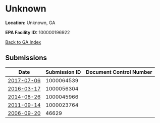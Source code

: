 # Unknown

**Location:** Unknown, GA

**EPA Facility ID:** 100000196922

[Back to GA Index](../../index.md)

## Submissions

| Date | Submission ID | Document Control Number |
|------|--------------|-------------------------|
| [2017-07-06](submissions/1000064539.md) | 1000064539 |  |
| [2016-03-17](submissions/1000056304.md) | 1000056304 |  |
| [2014-08-26](submissions/1000045966.md) | 1000045966 |  |
| [2011-09-14](submissions/1000023764.md) | 1000023764 |  |
| [2006-09-20](submissions/46629.md) | 46629 |  |
